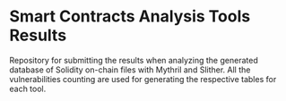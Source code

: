 # Smart Contracts Analysis Tools Results
Repository for submitting the results when analyzing the generated database of Solidity on-chain files with Mythril and Slither. All the vulnerabilities counting are used for generating the respective tables for each tool.
